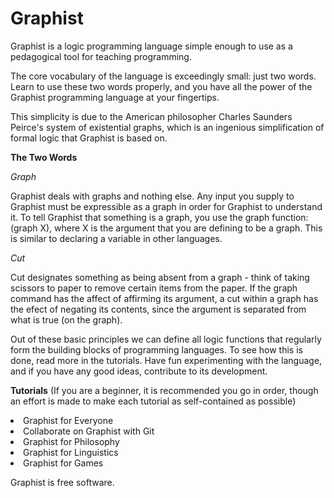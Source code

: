 # Graphist

Graphist is a logic programming language simple enough to use as a pedagogical tool for teaching programming.

The core vocabulary of the language is exceedingly small: just two words.  Learn to use these two words properly, and you have 
all the power of the Graphist programming language at your fingertips.

This simplicity is due to the American philosopher Charles Saunders Peirce's system of existential graphs, which is an 
ingenious simplification of formal logic that Graphist is based on.

**The Two Words**

*Graph*

Graphist deals with graphs and nothing else.  Any input you supply to Graphist must be expressible as a graph in order for Graphist to understand it.  To tell Graphist that something is a graph, you use the graph function: (graph X), where X is the argument that you are defining to be a graph.  This is similar to declaring a variable in other languages.  

*Cut*

Cut designates something as being absent from a graph - think of taking scissors to paper to remove certain items
from the paper.  If the graph command has the affect of affirming its argument, a cut within a graph has the efect of negating its contents, since the argument is separated from what is true (on the graph).

Out of these basic principles we can define all logic functions that regularly form the building blocks of programming languages.  To see how this is done, read more in the tutorials.  Have fun experimenting with the language, and if you have any good ideas, contribute to its development.

**Tutorials** 
(If you are a beginner, it is recommended you go in order, though an effort is made to make each tutorial as self-contained as possible)

<li>Graphist for Everyone</li>
<li>Collaborate on Graphist with Git</li>
<li>Graphist for Philosophy</li>
<li>Graphist for Linguistics</li>
<li>Graphist for Games</li>

Graphist is free software.

